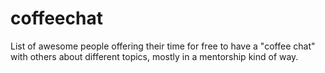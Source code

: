 # coffeechat
List of awesome people offering their time for free to have a "coffee chat" with others about different topics, mostly in a mentorship kind of way.
